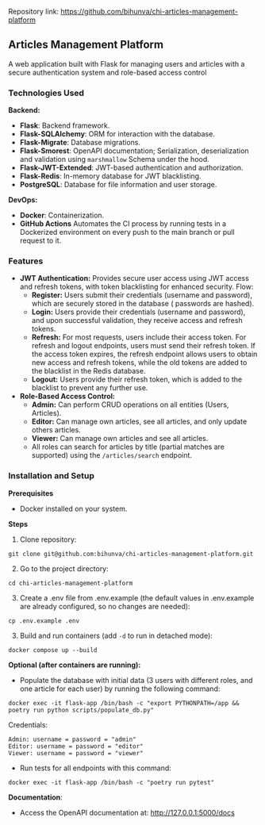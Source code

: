 Repository link: https://github.com/bihunva/chi-articles-management-platform

## Articles Management Platform

<p>A web application built with Flask for managing users and articles with a secure authentication system and role-based access control</p>

### Technologies Used

**Backend:**

- **Flask**: Backend framework.
- **Flask-SQLAlchemy**: ORM for interaction with the database.
- **Flask-Migrate**: Database migrations.
- **Flask-Smorest**: OpenAPI documentation; Serialization, deserialization and validation using `marshmallow` Schema
  under the hood.
- **Flask-JWT-Extended**: JWT-based authentication and authorization.
- **Flask-Redis**: In-memory database for JWT blacklisting.
- **PostgreSQL**: Database for file information and user storage.

**DevOps:**

- **Docker**: Containerization.
- **GitHub Actions** Automates the CI process by running tests in a Dockerized environment on every push to the main branch or pull request to it.

### Features

- **JWT Authentication:** Provides secure user access using JWT access and refresh tokens, with token blacklisting for
  enhanced security. Flow:
    - **Register:** Users submit their credentials (username and password), which are securely stored in the database (
      passwords are hashed).
    - **Login:** Users provide their credentials (username and password), and upon successful validation, they receive
      access and refresh tokens.
    - **Refresh:** For most requests, users include their access token. For refresh and logout endpoints, users must
      send their refresh token. If the access token expires, the refresh endpoint allows users to obtain new access and
      refresh tokens, while the old tokens are added to the blacklist in the Redis database.
    - **Logout:** Users provide their refresh token, which is added to the blacklist to prevent any further use.
- **Role-Based Access Control:**
    - **Admin:** Can perform CRUD operations on all entities (Users, Articles).
    - **Editor:** Can manage own articles, see all articles, and only update others articles.
    - **Viewer:** Can manage own articles and see all articles.
    - All roles can search for articles by title (partial matches are supported) using the `/articles/search` endpoint.

### Installation and Setup

**Prerequisites**

- Docker installed on your system.

**Steps**

1. Clone repository:

```
git clone git@github.com:bihunva/chi-articles-management-platform.git
```

2. Go to the project directory:

```
cd chi-articles-management-platform
```

3. Create a .env file from .env.example (the default values in .env.example are already configured, so no changes are
   needed):

```
cp .env.example .env
```

3. Build and run containers (add `-d` to run in detached mode):

```
docker compose up --build
```

**Optional (after containers are running):**

- Populate the database with initial data (3 users with different roles, and one article for each user) by running the
  following command:

```
docker exec -it flask-app /bin/bash -c "export PYTHONPATH=/app && poetry run python scripts/populate_db.py"
```

Credentials:
```
Admin: username = password = "admin"
Editor: username = password = "editor"
Viewer: username = password = "viewer"
```
    

- Run tests for all endpoints with this command:

```
docker exec -it flask-app /bin/bash -c "poetry run pytest"
```

**Documentation**:

- Access the OpenAPI documentation at: http://127.0.0.1:5000/docs
